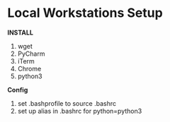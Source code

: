 Local Workstations Setup
=======================

__INSTALL__

1. wget
2. PyCharm
3. iTerm
4. Chrome
5. python3


__Config__
1. set .bashprofile to source .bashrc
2. set up alias in .bashrc for python=python3
